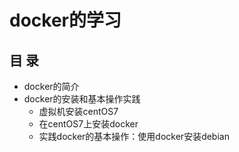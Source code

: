 # docker的学习

## 目 录

- docker的简介
- docker的安装和基本操作实践
  - 虚拟机安装centOS7
  - 在centOS7上安装docker
  - 实践docker的基本操作：使用docker安装debian
